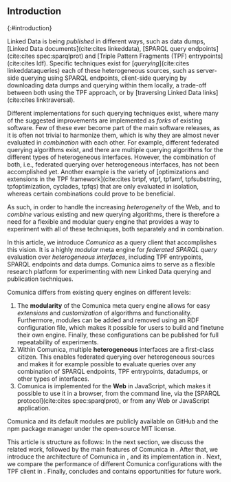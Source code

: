 ## Introduction
{:#introduction}

Linked Data is being _published_ in different ways, such as
data dumps, [Linked Data documents](cite:cites linkeddata), [SPARQL query endpoints](cite:cites spec:sparqlprot)
and [Triple Pattern Fragments (TPF) entrypoints](cite:cites ldf).
Specific techniques exist for [_querying_](cite:cites linkeddataqueries) each of these heterogeneous sources,
such as server-side querying using SPARQL endpoints,
client-side querying by downloading data dumps and querying within them locally,
a trade-off between both using the TPF approach,
or by [traversing Linked Data links](cite:cites linktraversal).

Different implementations for such querying techniques exist,
where many of the suggested improvements are implemented as _forks_ of existing software.
Few of these ever become part of the main software releases,
as it is often not trivial to harmonize them,
which is why they are almost never evaluated in _combination_ with each other.
For example, different federated querying algorithms exist,
and there are multiple querying algorithms for the different types of heterogeneous interfaces.
However, the combination of both, i.e., federated querying over heterogeneous interfaces, has not been accomplished yet.
Another example is the variety of [optimizations and extensions in the TPF framework](cite:cites brtpf, vtpf, tpfamf, tpfsubstring, tpfoptimization, cyclades, tpfqs)
that are only evaluated in isolation, whereas certain combinations could prove to be beneficial.

As such, in order to handle the increasing _heterogeneity_ of the Web,
and to _combine_ various existing and new querying algorithms,
there is therefore a need for a flexible and modular query engine
that provides a way to experiment with all of these techniques, both separately and in combination.

In this article, we introduce _Comunica_ as a query client that accomplishes this vision.
It is a highly _modular_ meta engine for _federated_ _SPARQL query_ evaluation over _heterogeneous interfaces_,
including TPF entrypoints, SPARQL endpoints and data dumps.
Comunica aims to serve as a flexible research platform for experimenting with new Linked Data querying and publication techniques.

Comunica differs from existing query engines on different levels:

1. The **modularity** of the Comunica meta query engine allows for easy _extensions_ and _customization_ of algorithms and functionality. Furthermore, modules can be added and removed using an RDF configuration file, which makes it possible for users to build and finetune their own engine. Finally, these configurations can be published for full repeatability of experiments.
2. Within Comunica, multiple **heterogeneous** interfaces are a first-class citizen. This enables federated querying over heterogeneous sources and makes it for example possible to evaluate queries over any combination of SPARQL endpoints, TPF entrypoints, datadumps, or other types of interfaces.
3. Comunica is implemented for the **Web** in JavaScript, which makes it possible to use it in a browser, from the command line, via the [SPARQL protocol](cite:cites spec:sparqlprot), or from any Web or JavaScript application.

Comunica and its default modules are publicly available
on GitHub and the npm package manager under the open-source MIT license.

This article is structure as follows:
In the next section, we discuss the related work, followed by the main features of Comunica in [](#features).
After that, we introduce the architecture of Comunica in [](#architecture), and its implementation in [](#implementation).
Next, we compare the performance of different Comunica configurations with the TPF client in [](#comparison-tpf-client).
Finally, [](#conclusions) concludes and contains opportunities for future work.
